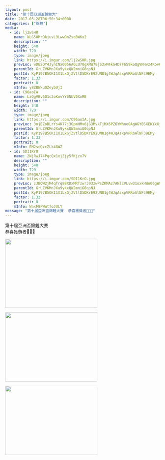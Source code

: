 ```yaml
---
layout: post
title: "第十屆亞洲盃錦鯉大" 
date: 2017-05-28T06:50:34+0000 
categories: ["錦鯉"] 
media:
  - id: lj2wSHR
    name: kLG50MrQkjuvL9LwwOnZso8WKx2
    description: ""   
    height: 540
    width: 720
    type: image/jpeg
    link: https://i.imgur.com/lj2wSHR.jpg
    prevLoc: wDE2QY4JynINx0056AGLU78gXMW78jS3xM4kG4D7F659koQgVNHvz4Kov0vGf14Q64zvwqiAm0OyL7zDfl3KXAVRnycRmwloJ37zT483jKYP8vfq5LjK2wwDhxEyrkMYLZH4Okk5oKp8tgQm9PAxVGu7DWWJLBByFnyg1nOA5DFXyy9vAG5rs5JngOOqPBsrnBqpAAZoF0n4WzVn82UBY3R70N28UxVOyzwWJgH98qnZ2N6WFJ1BAyoPADipl549wGzzhkw
    parentId: GrLZVKMnJXu9ykxQW2mniG0qoNJ
    postId: KyP197B5OKI1X1LxGjZVtlD5DKrE92UN81g4WJqAsxpVRRoAlNF39EMy
    factor: 1.33
    portrait: 0
    mInfo: y8ZBWkuOZeybUjI
  - id: C96aoIA
    name: LzQgVBv6O1c2oKovYY0NUV0XoME
    description: ""   
    height: 540
    width: 720
    type: image/jpeg
    link: https://i.imgur.com/C96aoIA.jpg
    prevLoc: 3njEZoDLrYs4K77j3GpmHMv6jG3MvkTjMX6PZ6YWhnoOAgWGYBSXEKYxXjXRIkX3KXl7M1fMXAklQPLoC3ZXVwR3V0f9732ZO69kSwDNv1R4D8ixVXWq2yAJTE7Pn9YDLMF0nnM145ZnCBVKKllvvqik5jNgg0Y4TBrVpB748vI166o02pQWH0q8XnnVJJFWxXAo1QJ9FQK2o3QVEOf93MngVZwJiPOoq6AQRmUYPRy7EW19sEQromj8A2snGXYREDXqfjq
    parentId: GrLZVKMnJXu9ykxQW2mniG0qoNJ
    postId: KyP197B5OKI1X1LxGjZVtlD5DKrE92UN81g4WJqAsxpVRRoAlNF39EMy
    factor: 1.33
    portrait: 0
    mInfo: EM2scQzcZLk48WZ
  - id: SDI1KrO
    name: 2NjRwJ74PqcQx1xjZjy5fKjzx7V
    description: ""   
    height: 540
    width: 720
    type: image/jpeg
    link: https://i.imgur.com/SDI1KrO.jpg
    prevLoc: zJBQW2jM4qTrq88XDxMRTzwrJ93zwPsZKMAz7ANlcVLvw31oxkHWo06gW9WZFR7n97z02wI68m74M59jhp459GDpnyfwX81w2xn6C3092WoY0xHNMRKzJvR5h4opArZRMRUZgl7APX4KSEQKmLW2O6H3kzJrk2R1FXGRkXo0Eyu3RRmE1MP9UlVwLzzZ0kuypZBREpQ1S02B6KxDExul4vggM1EKUY7A6omxRpCv80NPNqkKc8lVPwX5voHPoK8jQE0whB9
    parentId: GrLZVKMnJXu9ykxQW2mniG0qoNJ
    postId: KyP197B5OKI1X1LxGjZVtlD5DKrE92UN81g4WJqAsxpVRRoAlNF39EMy
    factor: 1.33
    portrait: 0
    mInfo: WaxF8FWutfoJULY
message: "第十屆亞洲盃錦鯉大賽  恭喜獲獎者🎉🎉🎉"
---
```


第十屆亞洲盃錦鯉大賽  
恭喜獲獎者🎉🎉🎉


[//]: #media:  
<a href="https://i.imgur.com/lj2wSHR.jpg"><img src="https://i.imgur.com/lj2wSHR.jpg" height="225" width="300" /></a> 
  

<a href="https://i.imgur.com/C96aoIA.jpg"><img src="https://i.imgur.com/C96aoIA.jpg" height="225" width="300" /></a> 
  

<a href="https://i.imgur.com/SDI1KrO.jpg"><img src="https://i.imgur.com/SDI1KrO.jpg" height="225" width="300" /></a> 
 
